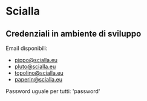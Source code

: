 # Scialla


## Credenziali in ambiente di sviluppo

Email disponibili: 
* pippo@scialla.eu
* pluto@scialla.eu
* topolino@scialla.eu
* paperin@scialla.eu


Password uguale per tutti: 'password'

